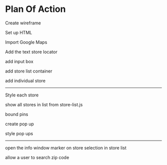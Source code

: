 # Plan Of Action

Create wireframe

Set up HTML

Import Google Maps

Add the text store locator

add input box

add store list container

add individual store

----------------------

Style each store

show all stores in list from store-list.js

bound pins

create pop up

style pop ups

----

open the info window marker on store selection in store list

allow a user to search zip code